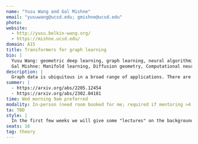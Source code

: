 ```yaml
---
name: "Yusu Wang and Gal Mishne"
email: "yusuwang@ucsd.edu; gmishne@ucsd.edu"
photo:
website:
  - http://yusu.belkin-wang.org/
  - https://mishne.ucsd.edu/
domain: A15
title: Transformers for graph learning
bio: |
  Yusu Wang: geometric deep learning, graph learning, neural algorithmic reasoning, topological data analysis  
  Gal Mishne: Manifold learning, Diffusion geometry, Computational neuroscience, Image processing and graph signal processing, and Applied harmonic analysis.
description: |
  Graph data is ubiquitous in a broad range of applications. There are two major families of graph learning models: graph neural networks, and transformer-based graph learning models. However, while graph neural networks, such as message-passing graph neural networks, can naturally handle graph-type data (both nodes, edges, and features along nodes and edges), standard transformer architectures are designed for sequences or sets, not for the relational type of data like graphs. There thus has to be a way to encode the graph structures into transformers. There are various design choices. In this capstone project, we would like to explore the pros and cons of different design choices of encoding graph information over a collection of graph tasks.
summer: |
  - https://arxiv.org/abs/2205.12454  
  - https://arxiv.org/abs/2302.04181
time: Wed morning 9am preferred
modality: In-person (need room booked for me; required if mentoring >4 students in-person)
ta: TBD
style: |
  In the first few weeks we will give some "lectures" on the background, together with reading / experimenting materials. Usually students form groups of around 3 students each to develop the capstone projects.
seats: 16
tag: theory
---
```

